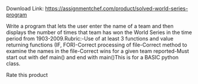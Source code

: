 Download Link: https://assignmentchef.com/product/solved-world-series-program
<br>
<p class="ui header product-top-header" title="World Series Program Solution">Write a program that lets the user enter the name of a team and then displays the number of times that team has won the World Series in the time period from 1903-2009.Rubric:-Use of at least 3 functions and value returning functions (IF, FOR)-Correct processing of file-Correct method to examine the names in the file-Correct wins for a given team reported-Must start out with def main() and end with main()This is for a BASIC python class.

<span class="kksr-muted">Rate this product</span>